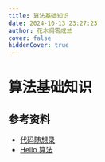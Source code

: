 ```yaml
---
title: 算法基础知识
date: 2024-10-13 23:27:23
author: 花木凋零成兰
cover: false
hiddenCover: true
---
```


# 算法基础知识

## 参考资料

- [代码随想录](https://programmercarl.com/)
- [Hello 算法](https://www.hello-algo.com/)
